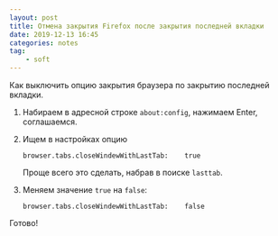 ```yaml
---
layout: post
title: Отмена закрытия Firefox после закрытия последней вкладки
date: 2019-12-13 16:45
categories: notes
tag:
    - soft
---
```


Как выключить опцию закрытия браузера по&nbsp;закрытию последней вкладки.
<!--more-->

1. Набираем в&nbsp;адресной строке `about:config`, нажимаем Enter, соглашаемся.

2. Ищем в&nbsp;настройках опцию

    ``` configfile
    browser.tabs.closeWindewWithLastTab:    true
    ```
    Проще всего это сделать, набрав в&nbsp;поиске `lasttab`.

3. Меняем значение `true` на `false`:

    ``` configfile
    browser.tabs.closeWindewWithLastTab:    false
    ```

Готово!

